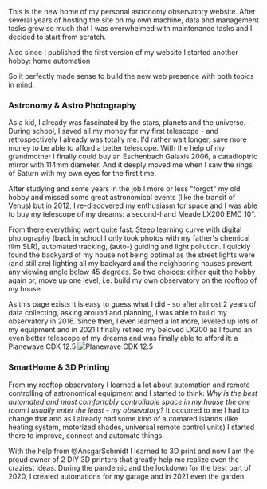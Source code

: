This is the new home of my personal astronomy observatory website. After several years of hosting the site on my own machine, data and management tasks grew so much that I was overwhelmed with maintenance tasks and I decided to start from scratch.

Also since I published the first version of my website I started another hobby: home automation

So it perfectly made sense to build the new web presence with both topics in mind.

### Astronomy & Astro Photography

As a kid, I already was fascinated by the stars, planets and the universe. During school, I saved all my money for my first telescope - and retrospectively I already was totally me: I'd rather wait longer, save more money to be able to afford a better telescope. With the help of my grandmother I finally could buy an Eschenbach Galaxis 2006, a catadioptric mirror with 114mm diameter. And it deeply moved me when I saw the rings of Saturn with my own eyes for the first time.

After studying and some years in the job I more or less "forgot" my old hobby and missed some great astronomical events (like the transit of Venus) but in 2012, I re-discovered my enthusiasm for space and I was able to buy my telescope of my dreams: a second-hand Meade LX200 EMC 10".

From there everything went quite fast. Steep learning curve with digital photography (back in school I only took photos with my father's chemical film SLR), automated tracking, (auto-) guiding and light pollution. I quickly found the backyard of my house not being optimal as the street lights were (and still are) lighting all my backyard and the neighboring houses prevent any viewing angle below 45 degrees. So two choices: either quit the hobby again or, move up one level, i.e. build my own observatory on the rooftop of my house.

As this page exists it is easy to guess what I did - so after almost 2 years of data collecting, asking around and planning, I was able to build my observatory in 2016. Since then, I even learned a lot more, leveled up lots of my equipment and in 2021 I finally retired my beloved LX200 as I found an even better telescope of my dreams and was finally able to afford it: a Planewave CDK 12.5 ![Planewave CDK 12.5](https://astrohd.de/images/equipment/PlanewaveObs.jpeg)

### SmartHome & 3D Printing

From my rooftop observatory I learned a lot about automation and remote controlling of astronomical equipment and I started to think: *Why is the best automated and most comfortably controllable space in my house the one room I usually enter the least - my obsevatory?*
It occurred to me I had to change that and as I already had some kind of automated islands (like heating system, motorized shades, universal remote control units) I started there to improve, connect and automate things.

With the help from @AnsgarSchmidt I learned to 3D print and now I am the proud owner of 2 DIY 3D printers that greatly help me realize even the craziest ideas. During the pandemic and the lockdown for the best part of 2020, I created automations for my garage and in 2021 even the garden.
